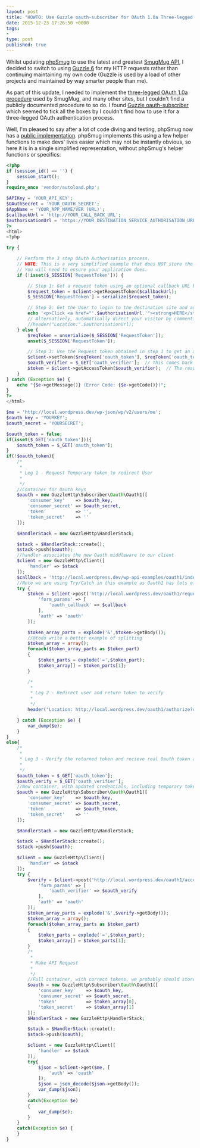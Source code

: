```yaml
---
layout: post
title: "HOWTO: Use Guzzle oauth-subscriber for OAuth 1.0a Three-legged OAuth Authentication"
date: 2015-12-23 17:26:50 +0000
tags:
-
type: post
published: true
---
```


Whilst updating [phpSmug](http://phpsmug.com) to use the latest and greatest [SmugMug API](https://api.smugmug.com/api/v2/doc/index.html), I decided to switch to using [Guzzle 6](http://guzzlephp.org/) for my HTTP requests rather than continuing maintaining my own code (Guzzle is used by a load of other projects and maintained by way smarter people than me).

As part of this update, I needed to implement the [three-legged OAuth 1.0a procedure](http://oauthbible.com/#oauth-10a-three-legged) used by SmugMug, and many other sites, but I couldn't find a publicly documented procedure to so do.  I found [Guzzle oauth-subscriber](https://github.com/guzzle/oauth-subscriber) which seemed to tick all the boxes by I couldn't find how to use it for a three-legged OAuth authentication process.

Well, I'm pleased to say after a lot of code diving and testing, phpSmug now has a [public implementation](https://github.com/lildude/phpSmug/blob/master/examples/example-oauth.php).  phpSmug implements this using a few helper functions to make devs' lives easier which may not be instantly obvious, so here it is in a single simplified representation, without phpSmug's helper functions or specifics:

```php
<?php
if (session_id() == '') {
    session_start();
}
require_once 'vendor/autoload.php';

$APIKey = 'YOUR_API_KEY';
$OAuthSecret = 'YOUR_OAUTH_SECRET';
$AppName = 'YOUR_APP_NAME/VER (URL)';
$callbackUrl = 'http://YOUR_CALL_BACK_URL';
$authorisationUrl = 'https://YOUR_DESTINATION_SERVICE_AUTHORISATION_URL';
?>
<html>
<?php

try {

    // Perform the 3 step OAuth Authorisation process.
    // NOTE: This is a very simplified example that does NOT store the final token.
    // You will need to ensure your application does.
    if (!isset($_SESSION['RequestToken'])) {

        // Step 1: Get a request token using an optional callback URL back to ourselves
        $request_token = $client->getRequestToken($callbackUrl);
        $_SESSION['RequestToken'] = serialize($request_token);

        // Step 2: Get the User to login to the destination site and authorise this demo
        echo '<p>Click <a href="'.$authorisationUrl.'"><strong>HERE</strong></a> to Authorize This Demo.</p>';
        // Alternatively, automatically direct your visitor by commenting out the above line in favour of this:
        //header("Location:".$authorisationUrl);
    } else {
        $reqToken = unserialize($_SESSION['RequestToken']);
        unset($_SESSION['RequestToken']);

        // Step 3: Use the Request token obtained in step 1 to get an access token
        $client->setToken($reqToken['oauth_token'], $reqToken['oauth_token_secret']);
        $oauth_verifier = $_GET['oauth_verifier'];  // This comes back with the callback request.
        $token = $client->getAccessToken($oauth_verifier);  // The results of this call is what your application needs to store.
    }
} catch (Exception $e) {
    echo "{$e->getMessage()} (Error Code: {$e->getCode()})";
}
?>
</html>
```


```php
$me = 'http://local.wordpress.dev/wp-json/wp/v2/users/me';
$oauth_key = 'YOURKEY';
$oauth_secret = 'YOURSECRET';

$oauth_token = false;
if(isset($_GET['oauth_token'])){
	$oauth_token = $_GET['oauth_token'];
}
if(!$oauth_token){
	/*
	 *
	 * Leg 1 - Request Temporary token to redirect User
	 *
	 */
	//Container for Oauth keys
	$oauth = new GuzzleHttp\Subscriber\Oauth\Oauth1([
	    'consumer_key'    => $oauth_key,
	    'consumer_secret' => $oauth_secret,
	    'token'           => '',
	    'token_secret'    => ''
	]);

	$HandlerStack = new GuzzleHttp\HandlerStack;

	$stack = $HandlerStack::create();
	$stack->push($oauth);
	//handler associates the new Oauth middleware to our client
	$client = new GuzzleHttp\Client([
	    'handler' => $stack
	]);
	$callback = 'http://local.wordpress.dev/wp-api-examples/oauth1/index.php';
	//Note we are using Try/Catch in this example as Oauth1 has lots of places to break ;)
	try {
		$token = $client->post('http://local.wordpress.dev/oauth1/request', [
		    'form_params' => [
		    	'oauth_callback' => $callback
		    ],
		    'auth' => 'oauth'
		]);

		$token_array_parts = explode('&',$token->getBody());
		//@todo write a better example of splitting
		$token_array = array();
		foreach($token_array_parts as $token_part)
		{
			$token_parts = explode('=',$token_part);
			$token_array[] = $token_parts[1];
		}

	    /*
		 *
		 * Leg 2 - Redirect user and return token to verify
		 *
		 */
	    header("Location: http://local.wordpress.dev/oauth1/authorize?oauth_token={$token_array[0]}&oauth_callback=".$callback);

	} catch (Exception $e) {
    	var_dump($e);
	}
}
else{
	/*
	 *
	 * Leg 3 - Verify the returned token and recieve real Oauth token and secret
	 *
	 */
	$oauth_token = $_GET['oauth_token'];
	$oauth_verify = $_GET['oauth_verifier'];
	//New container, with updated credentials, including temporary token
	$oauth = new GuzzleHttp\Subscriber\Oauth\Oauth1([
	    'consumer_key'    => $oauth_key,
	    'consumer_secret' => $oauth_secret,
	    'token'           => $oauth_token,
	    'token_secret'    => ''
	]);

	$HandlerStack = new GuzzleHttp\HandlerStack;

	$stack = $HandlerStack::create();
	$stack->push($oauth);

	$client = new GuzzleHttp\Client([
	    'handler' => $stack
	]);
	try {
		$verify = $client->post('http://local.wordpress.dev/oauth1/access', [
		    'form_params' => [
		    	'oauth_verifier' => $oauth_verify
		    ],
		    'auth' => 'oauth'
		]);
		$token_array_parts = explode('&',$verify->getBody());
		$token_array = array();
		foreach($token_array_parts as $token_part)
		{
			$token_parts = explode('=',$token_part);
			$token_array[] = $token_parts[1];
		}
		/*
		 *
		 * Make API Request
		 *
		 */
		//Full container, with correct tokens, we probably should store these for future calls
		$oauth = new GuzzleHttp\Subscriber\Oauth\Oauth1([
		    'consumer_key'    => $oauth_key,
		    'consumer_secret' => $oauth_secret,
		    'token'           => $token_array[0],
		    'token_secret'    => $token_array[1]
		]);
		$HandlerStack = new GuzzleHttp\HandlerStack;

		$stack = $HandlerStack::create();
		$stack->push($oauth);

		$client = new GuzzleHttp\Client([
		    'handler' => $stack
		]);
		try{
			$json = $client->get($me, [
			    'auth' => 'oauth'
			]);
			$json = json_decode($json->getBody());
			var_dump($json);
		}
		catch(Exception $e)
		{
			var_dump($e);
		}
	}
	catch(Exception $e) {	    
    }
}
```
